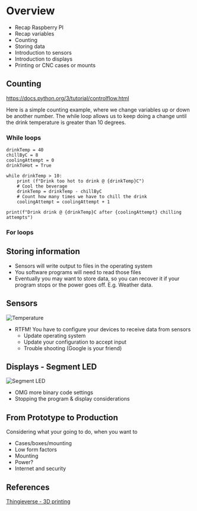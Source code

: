 # Overview

- Recap Raspberry PI
- Recap variables
- Counting
- Storing data
- Introduction to sensors
- Introduction to displays
- Printing or CNC cases or mounts

## Counting

https://docs.python.org/3/tutorial/controlflow.html

Here is a simple counting example, where we change variables up or down be another number. The while loop allows us to keep doing a change until the drink temperature is greater than 10 degrees.

### While loops

    drinkTemp = 40
    chillByC = 8
    coolingAttempt = 0
    drinkToHot = True

    while drinkTemp > 10:
        print (f"Drink too hot to drink @ {drinkTemp}C")
        # Cool the beverage
        drinkTemp = drinkTemp - chillByC
        # Count how many times we have to chill the drink
        coolingAttempt = coolingAttempt + 1

    print(f"Drink drink @ {drinkTemp}C after {coolingAttempt} chilling attempts")

### For loops


## Storing information

- Sensors will write output to files in the operating system
- You software programs will need to read those files
- Eventually you may want to store data, so you can recover it if your program stops or the power goes off. E.g. Weather data.

## Sensors

![Temperature](https://www.adeept.com/u_file/1706/products/30/0a78aa60da.jpg)

- RTFM! You have to configure your devices to receive data from sensors
  - Update operating system
  - Update your configuration to accept input
  - Trouble shooting (Google is your friend)

## Displays - Segment LED

![Segment LED](https://www.adeept.com/u_file/1706/products/30/94639c552d.jpg)

- OMG more binary code settings
- Stopping the program & display considerations

## From Prototype to Production

Considering what your going to do, when you want to 

- Cases/boxes/mounting
- Low form factors
- Mounting
- Power?
- Internet and security

## References

[Thingieverse - 3D printing ](https://www.thingiverse.com/)

